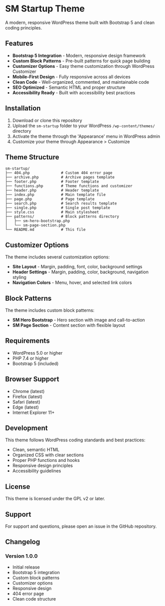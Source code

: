 # SM Startup Theme

A modern, responsive WordPress theme built with Bootstrap 5 and clean coding principles.

## Features

- **Bootstrap 5 Integration** - Modern, responsive design framework
- **Custom Block Patterns** - Pre-built patterns for quick page building
- **Customizer Options** - Easy theme customization through WordPress Customizer
- **Mobile-First Design** - Fully responsive across all devices
- **Clean Code** - Well-organized, commented, and maintainable code
- **SEO Optimized** - Semantic HTML and proper structure
- **Accessibility Ready** - Built with accessibility best practices

## Installation

1. Download or clone this repository
2. Upload the `sm-startup` folder to your WordPress `/wp-content/themes/` directory
3. Activate the theme through the 'Appearance' menu in WordPress admin
4. Customize your theme through Appearance > Customize

## Theme Structure

```
sm-startup/
├── 404.php              # Custom 404 error page
├── archive.php          # Archive pages template
├── footer.php           # Footer template
├── functions.php        # Theme functions and customizer
├── header.php           # Header template
├── index.php            # Main template file
├── page.php             # Page template
├── search.php           # Search results template
├── single.php           # Single post template
├── style.css            # Main stylesheet
├── patterns/            # Block patterns directory
│   ├── sm-hero-bootstrap.php
│   └── sm-page-section.php
└── README.md            # This file
```

## Customizer Options

The theme includes several customization options:

- **Site Layout** - Margin, padding, font, color, background settings
- **Header Settings** - Margin, padding, color, background, navigation styling
- **Navigation Colors** - Menu, hover, and selected link colors

## Block Patterns

The theme includes custom block patterns:

- **SM Hero Bootstrap** - Hero section with image and call-to-action
- **SM Page Section** - Content section with flexible layout

## Requirements

- WordPress 5.0 or higher
- PHP 7.4 or higher
- Bootstrap 5 (included)

## Browser Support

- Chrome (latest)
- Firefox (latest)
- Safari (latest)
- Edge (latest)
- Internet Explorer 11+

## Development

This theme follows WordPress coding standards and best practices:

- Clean, semantic HTML
- Organized CSS with clear sections
- Proper PHP functions and hooks
- Responsive design principles
- Accessibility guidelines

## License

This theme is licensed under the GPL v2 or later.

## Support

For support and questions, please open an issue in the GitHub repository.

## Changelog

### Version 1.0.0
- Initial release
- Bootstrap 5 integration
- Custom block patterns
- Customizer options
- Responsive design
- 404 error page
- Clean code structure

